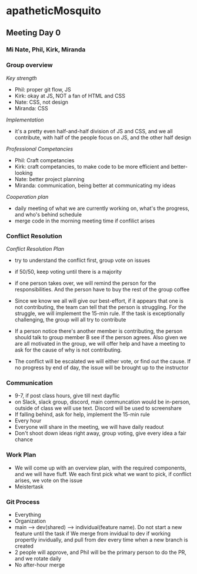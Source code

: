 # apatheticMosquito

## Meeting Day 0

### Mi Nate, Phil, Kirk, Miranda

### Group overview
*Key strength*
- Phil: proper git flow, JS
- Kirk: okay at JS, NOT a fan of HTML and CSS
- Nate: CSS, not design
- Miranda: CSS

*Implementation*
- it's a pretty even half-and-half division of JS and CSS, and we all contribute, with half of the people focus on JS, and the other half design

*Professional Competancies*
- Phil: Craft competancies
- Kirk: craft competancies, to make code to be more efficient and better-looking
- Nate: better project planning
- Miranda: communication, being better at communicating my ideas

*Cooperation plan*
- daily meeting of what we are currently working on, what's the progress, and who's behind schedule
- merge code in the morning meeting time if confilict arises

### Conflict Resolution

*Conflict Resolution Plan*
- try to understand the conflict first, group vote on issues
- if 50/50, keep voting until there is a majority
 
- if one person takes over, we will remind the person for the responsibilities. And the person have to buy the rest of the group coffee
- Since we know we all will give our best-effort, if it appears that one is not contributing, the team can tell that the person is struggling. For the struggle, we will implement the 15-min rule. If the task is exceptionally challenging, the group will all try to contribute

- If a person notice there's another member is contributing, the person should talk to group member B see if the person agrees. Also given we are all motivated in the group, we will offer help and have a meeting to ask for the cause of why is not contributing. 
- The conflict will be escalated we will either vote, or find out the cause. If no progress by end of day, the issue will be brought up to the instructor

### Communication

- 9-7, if post class hours, give till next dayflic
- on Slack, slack group, discord, main communcation would be in-person, outside of class we will use text. Discord will be used to screenshare
- If falling behind, ask for help, implement the 15-min rule
- Every hour
- Everyone will share in the meeting, we will have daily readout
- Don't shoot down ideas right away, group voting, give every idea a fair chance

### Work Plan

- We will come up with an overview plan, with the required components, and we will have fluff. We each first pick what we want to pick, if conflict arises, we vote on the issue
- Meistertask

### Git Process

- Everything
- Organization
- main --> dev(shared) --> individual(feature name). Do not start a new feature until the task if  We merge from invidual to dev if working propertly invidually, and pull from dev every time when a new branch is created
- 2 people will approve, and Phil will be the primary person to do the PR, and we rotate daily 
- No after-hour merge
